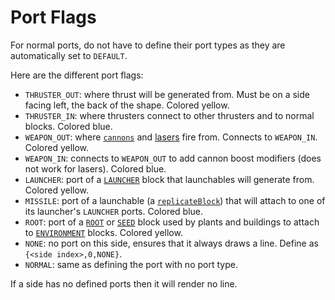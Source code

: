# Port Flags

For normal ports, do not have to define their port types as they are automatically set to `DEFAULT`.

Here are the different port flags:
 - `THRUSTER_OUT`: where thrust will be generated from. Must be on a side facing left, the back of the shape. Colored yellow.
 - `THRUSTER_IN`: where thrusters connect to other thrusters and to normal blocks. Colored blue.
 - `WEAPON_OUT`: where [`cannons`](./cannons.md) and [lasers](./lasers.md) fire from. Connects to `WEAPON_IN`. Colored yellow.
 - `WEAPON_IN`: connects to `WEAPON_OUT` to add cannon boost modifiers (does not work for lasers). Colored blue.
 - `LAUNCHER`: port of a [`LAUNCHER`](./launchers.md) block that launchables will generate from. Colored yellow.
 - `MISSILE`: port of a launchable (a [`replicateBlock`](./launchers.html?highlight=replicateBlock#launchers)) that will attach to one of its launcher's `LAUNCHER` ports. Colored blue.
 - `ROOT`: port of a [`ROOT`](./roots.md) or [`SEED`](./seeds.md) block used by plants and buildings to attach to [`ENVIRONMENT`](./environmental_blocks.md) blocks. Colored yellow.
 - `NONE`: no port on this side, ensures that it always draws a line. Define as `{<side index>,0,NONE}`.
 - `NORMAL`: same as defining the port with no port type.

If a side has no defined ports then it will render no line.
